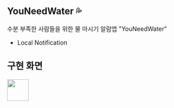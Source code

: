 ## YouNeedWater 💦

수분 부족한 사람들을 위한 물 마시기 알람앱 "YouNeedWater"

- Local Notification 

## 구현 화면

<img src="https://user-images.githubusercontent.com/93962252/169654767-bb534c1f-1c55-48a5-a556-4c6ed7022f74.png" width="50" height="50"/>

